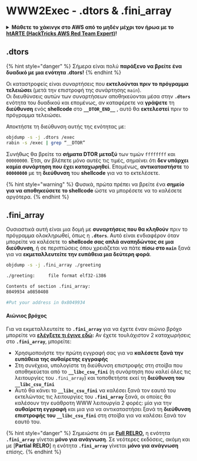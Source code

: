 # WWW2Exec - .dtors & .fini\_array

<details>

<summary><strong>Μάθετε το χάκινγκ στο AWS από το μηδέν μέχρι τον ήρωα με το</strong> <a href="https://training.hacktricks.xyz/courses/arte"><strong>htARTE (HackTricks AWS Red Team Expert)</strong></a><strong>!</strong></summary>

Άλλοι τρόποι υποστήριξης του HackTricks:

* Αν θέλετε να δείτε την **εταιρεία σας διαφημισμένη στο HackTricks** ή να **κατεβάσετε το HackTricks σε μορφή PDF** ελέγξτε τα [**ΣΧΕΔΙΑ ΣΥΝΔΡΟΜΗΣ**](https://github.com/sponsors/carlospolop)!
* Αποκτήστε το [**επίσημο PEASS & HackTricks swag**](https://peass.creator-spring.com)
* Ανακαλύψτε την [**Οικογένεια PEASS**](https://opensea.io/collection/the-peass-family), τη συλλογή μας από αποκλειστικά [**NFTs**](https://opensea.io/collection/the-peass-family)
* **Εγγραφείτε** στην 💬 [**ομάδα Discord**](https://discord.gg/hRep4RUj7f) ή στην [**ομάδα τηλεγραφήματος**](https://t.me/peass) ή **ακολουθήστε** μας στο **Twitter** 🐦 [**@hacktricks\_live**](https://twitter.com/hacktricks\_live)**.**
* **Μοιραστείτε τα χάκινγκ κόλπα σας υποβάλλοντας PRs** στα [**HackTricks**](https://github.com/carlospolop/hacktricks) και [**HackTricks Cloud**](https://github.com/carlospolop/hacktricks-cloud) αποθετήρια του github.

</details>

## .dtors

{% hint style="danger" %}
Σήμερα είναι πολύ **παράξενο να βρείτε ένα δυαδικό με μια ενότητα .dtors!**
{% endhint %}

Οι καταστροφείς είναι συναρτήσεις που **εκτελούνται πριν το πρόγραμμα τελειώσει** (μετά την επιστροφή της συνάρτησης `main`).\
Οι διευθύνσεις αυτών των συναρτήσεων αποθηκεύονται μέσα στην **`.dtors`** ενότητα του δυαδικού και επομένως, αν καταφέρετε να **γράψετε** τη **διεύθυνση** ενός **shellcode** στο **`__DTOR_END__`** , αυτό θα **εκτελεστεί** πριν το πρόγραμμα τελειώσει.

Αποκτήστε τη διεύθυνση αυτής της ενότητας με:
```bash
objdump -s -j .dtors /exec
rabin -s /exec | grep “__DTOR”
```
Συνήθως θα βρείτε τα **σήματα DTOR** **μεταξύ** των τιμών `ffffffff` και `00000000`. Έτσι, αν βλέπετε μόνο αυτές τις τιμές, σημαίνει ότι **δεν υπάρχει καμία συνάρτηση που έχει καταχωρηθεί**. Επομένως, **αντικαταστήστε** το **`00000000`** με τη **διεύθυνση** του **shellcode** για να το εκτελέσετε.

{% hint style="warning" %}
Φυσικά, πρώτα πρέπει να βρείτε ένα **σημείο για να αποθηκεύσετε το shellcode** ώστε να μπορέσετε να το καλέσετε αργότερα.
{% endhint %}

## **.fini\_array**

Ουσιαστικά αυτή είναι μια δομή με **συναρτήσεις που θα κληθούν** πριν το πρόγραμμα ολοκληρωθεί, όπως η **`.dtors`**. Αυτό είναι ενδιαφέρον όταν μπορείτε να καλέσετε το **shellcode σας απλά αναπηδώντας σε μια διεύθυνση**, ή σε περιπτώσεις όπου χρειάζεται να πάτε **πίσω στο `main`** ξανά για να **εκμεταλλευτείτε την ευπάθεια μια δεύτερη φορά**.
```bash
objdump -s -j .fini_array ./greeting

./greeting:     file format elf32-i386

Contents of section .fini_array:
8049934 a0850408

#Put your address in 0x8049934
```
#### Αιώνιος βρόχος

Για να εκμεταλλευτείτε το **`.fini_array`** για να έχετε έναν αιώνιο βρόχο μπορείτε να [**ελέγξετε τι έγινε εδώ**](https://guyinatuxedo.github.io/17-stack\_pivot/insomnihack18\_onewrite/index.html)**:** Αν έχετε τουλάχιστον 2 καταχωρήσεις στο **`.fini_array`**, μπορείτε:

* Χρησιμοποιήστε την πρώτη εγγραφή σας για να **καλέσετε ξανά την ευπάθεια της αυθαίρετης εγγραφής**
* Στη συνέχεια, υπολογίστε τη διεύθυνση επιστροφής στη στοίβα που αποθηκεύεται από το **`__libc_csu_fini`** (η συνάρτηση που καλεί όλες τις λειτουργίες του `.fini_array`) και τοποθετήστε εκεί τη **διεύθυνση του `__libc_csu_fini`**
* Αυτό θα κάνει το **`__libc_csu_fini`** να καλέσει ξανά τον εαυτό του εκτελώντας τις λειτουργίες του **`.fini_array`** ξανά, οι οποίες θα καλέσουν την ευάθροτη WWW λειτουργία 2 φορές: μία για την **αυθαίρετη εγγραφή** και μια για να αντικαταστήσει ξανά τη **διεύθυνση επιστροφής του `__libc_csu_fini`** στη στοίβα για να καλέσει ξανά τον εαυτό του.

{% hint style="danger" %}
Σημειώστε ότι με [**Full RELRO**](../common-binary-protections-and-bypasses/relro.md)**,** η ενότητα **`.fini_array`** γίνεται **μόνο για ανάγνωση**.
Σε νεότερες εκδόσεις, ακόμη και με [**Partial RELRO**] η ενότητα **`.fini_array`** γίνεται **μόνο για ανάγνωση** επίσης.
{% endhint %}
